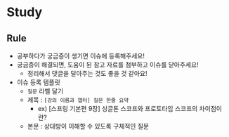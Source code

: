 # Study
## Rule
- 공부하다가 궁금증이 생기면 이슈에 등록해주세요!
- 궁금증이 해결되면, 도움이 된 참고 자료를 첨부하고 이슈를 닫아주세요!
  - 정리해서 댓글을 달아주는 것도 좋을 것 같아요!
- 이슈 등록 템플릿
  - `질문` 라벨 달기
  - 제목 : `[강의 이름과 챕터] 질문 한줄 요약`
    - ex) [스프링 기본편 9장] 싱글톤 스코프와 프로토타입 스코프의 차이점이란?
  - 본문 : 상대방이 이해할 수 있도록 구체적인 질문
